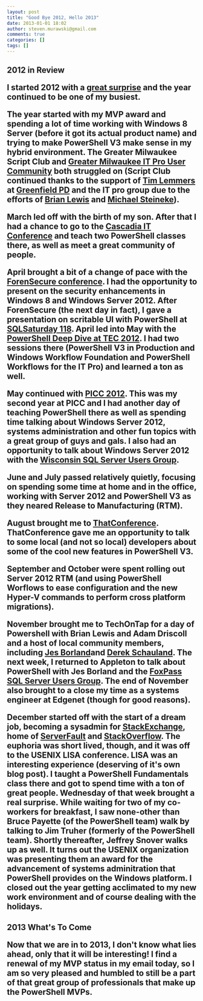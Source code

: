 ```yaml
---
layout: post
title: "Good Bye 2012, Hello 2013"
date: 2013-01-01 18:02
author: steven.murawski@gmail.com
comments: true
categories: []
tags: []
---
```

<h2 id="2012inreview">2012 in Review





I started 2012 with a [great surprise](http://stevenmurawski.com/powershell/2012/01/starting-2012-with-a-bang) and the year continued to be one of my busiest.




The year started with my MVP award and spending a lot of time working with Windows 8 Server (before it got its actual product name) and trying to make PowerShell V3 make sense in my hybrid environment.  The Greater Milwaukee Script Club and [Greater Milwaukee IT Pro User Community](http://gmitpuc.com/) both struggled on (Script Club continued thanks to the support of [Tim Lemmers](http://liquidclever.com/) at [Greenfield PD](http://www.greenfieldpolice.org/) and  the IT pro group due to the efforts of [Brian Lewis](http://mythoughtsonit.com) and [Michael Steineke](http://twitter.com/msteineke)).




March led off with the birth of my son.  After that I had a chance to go to the [Cascadia IT Conference](http://www.casitconf.org/casitconf12/) and teach two PowerShell classes there, as well as meet a great community of people.




April brought a bit of a change of pace with the [ForenSecure conference](http://www.cvent.com/events/forensecure-12-it-forensics-and-security-conference-and-expo/custom-36-3496b59fea7748d3ad66d7118c1b6db8.aspx).  I had the opportunity to present on the security enhancements in Windows 8 and Windows Server 2012.  After ForenSecure (the next day in fact), I gave a presentation on scritable UI with PowerShell at [SQLSaturday 118](http://www.sqlsaturday.com/viewsession.aspx?sat=118&amp;sessionid=6785). April led into May with the [PowerShell Deep Dive at TEC 2012](http://www.theexpertsconference.com/us/2012/powershell-deep-dive/).  I had two sessions there (PowerShell V3 in Production and Windows Workflow Foundation and PowerShell Workflows for the IT Pro) and learned a ton as well.




May continued with [PICC 2012](http://www.picconf.org/picc12/).  This was my second year at PICC and I had another day of teaching PowerShell there as well as spending time talking about Windows Server 2012, systems administration and other fun topics with a great group of guys and gals.  I also had an opportunity to talk about Windows Server 2012 with the [Wisconsin SQL Server Users Group](http://wisconsin.sqlpass.org/).




June and July passed relatively quietly, focusing on spending some time at home and in the office, working with Server 2012 and PowerShell V3 as they neared Release to Manufacturing (RTM).




August brought me to [ThatConference](http://www.thatconference.com/).  ThatConference gave me an opportunity to talk to some local (and not so local) developers about some of the cool new features in PowerShell V3.




September and October were spent rolling out Server 2012 RTM (and using PowerShell Worflows to ease configuration and the new Hyper-V commands to perform cross platform migrations).




November brought me to TechOnTap for a day of Powershell with Brian Lewis and Adam Driscoll and a host of local community members, including [Jes Borland](https://twitter.com/grrl_geek)and [Derek Schauland](https://twitter.com/webjunkie).  The next week, I returned to Appleton to talk about PowerShell with Jes Borland and the [FoxPass SQL Server Users Group](http://fox.sqlpass.org/).  The end of November also brought to a close my time as a systems engineer at Edgenet (though for good reasons).




December started off with the start of a dream job, becoming a sysadmin for [StackExchange](http://stackexchange.com), home of [ServerFault](http://serverfault.com) and [StackOverflow](http://stackoverflow.com).  The euphoria was short lived, though, and it was off to the USENIX LISA conference.  LISA was an interesting experience (deserving of it's own blog post).  I taught a PowerShell Fundamentals class there and got to spend time with a ton of great people.  Wednesday of that week brought a real surprise.  While waiting for two of my co-workers for breakfast, I saw none-other than Bruce Payette (of the PowerShell team) walk by talking to Jim Truher (formerly of the PowerShell team).  Shortly thereafter, Jeffrey Snover walks up as well.  It turns out the USENIX organization was presenting them an award for the advancement of systems adminitration that PowerShell provides on the Windows platform.  I closed out the year getting acclimated to my new work environment and of course dealing with the holidays.


<h2 id="2013whatstocome">2013 What's To Come





Now that we are in to 2013, I don't know what lies ahead, only that it will be interesting!  I find a renewal of my MVP status in my email today, so I am so very pleased and humbled to still be a part of that great group of professionals that make up the PowerShell MVPs.

